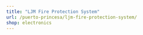 ```yaml
---
title: "LJM Fire Protection System"
url: /puerto-princesa/ljm-fire-protection-system/
shop: electronics
---
```

